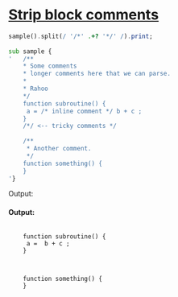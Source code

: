 [1]: https://rosettacode.org/wiki/Strip_block_comments

# [Strip block comments][1]

```raku
sample().split(/ '/*' .+? '*/' /).print;
 
sub sample {
'   /**
    * Some comments
    * longer comments here that we can parse.
    *
    * Rahoo
    */
    function subroutine() {
     a = /* inline comment */ b + c ;
    }
    /*/ <-- tricky comments */
 
    /**
     * Another comment.
     */
    function something() {
    }
'}
```


Output:


#### Output:
```
   
    function subroutine() {
     a =  b + c ;
    }
    

    
    function something() {
    }
```